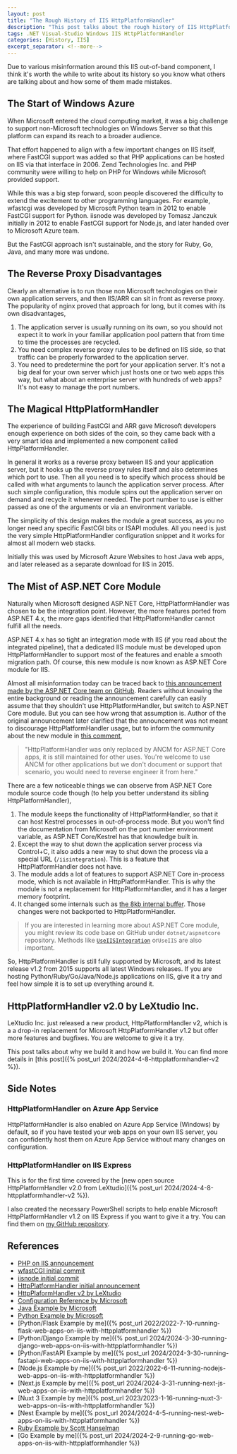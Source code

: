 ```yaml
---
layout: post
title: "The Rough History of IIS HttpPlatformHandler"
description: "This post talks about the rough history of IIS HttpPlatformHandler and the miseries around it."
tags: .NET Visual-Studio Windows IIS HttpPlatformHandler
categories: [History, IIS]
excerpt_separator: <!--more-->
---
```


Due to various misinformation around this IIS out-of-band component, I think it's worth the while to write about its history so you know what others are talking about and how some of them made mistakes.

<!--more-->

## The Start of Windows Azure

When Microsoft entered the cloud computing market, it was a big challenge to support non-Microsoft technologies on Windows Server so that this platform can expand its reach to a broader audience.

That effort happened to align with a few important changes on IIS itself, where FastCGI support was added so that PHP applications can be hosted on IIS via that interface in 2006. Zend Technologies Inc. and PHP community were willing to help on PHP for Windows while Microsoft provided support.

While this was a big step forward, soon people discovered the difficulty to extend the excitement to other programming languages. For example, wfastcgi was developed by Microsoft Python team in 2012 to enable FastCGI support for Python. iisnode was developed by Tomasz Janczuk initially in 2012 to enable FastCGI support for Node.js, and later handed over to Microsoft Azure team.

But the FastCGI approach isn't sustainable, and the story for Ruby, Go, Java, and many more was undone.

## The Reverse Proxy Disadvantages

Clearly an alternative is to run those non Microsoft technologies on their own application servers, and then IIS/ARR can sit in front as reverse proxy. The popularity of nginx proved that approach for long, but it comes with its own disadvantages,

1. The application server is usually running on its own, so you should not expect it to work in your familiar application pool pattern that from time to time the processes are recycled.
1. You need complex reverse proxy rules to be defined on IIS side, so that traffic can be properly forwarded to the application server.
1. You need to predetermine the port for your application server. It's not a big deal for your own server which just hosts one or two web apps this way, but what about an enterprise server with hundreds of web apps? It's not easy to manage the port numbers.

## The Magical HttpPlatformHandler

The experience of building FastCGI and ARR gave Microsoft developers enough experience on both sides of the coin, so they came back with a very smart idea and implemented a new component called HttpPlatformHandler.

In general it works as a reverse proxy between IIS and your application server, but it hooks up the reverse proxy rules itself and also determines which port to use. Then all you need is to specify which process should be called with what arguments to launch the application server process. After such simple configuration, this module spins out the application server on demand and recycle it whenever needed. The port number to use is either passed as one of the arguments or via an environment variable.

The simplicity of this design makes the module a great success, as you no longer need any specific FastCGI bits or ISAPI modules. All you need is just the very simple HttpPlatformHandler configuration snippet and it works for almost all modern web stacks.

Initially this was used by Microsoft Azure Websites to host Java web apps, and later released as a separate download for IIS in 2015.

## The Mist of ASP.NET Core Module

Naturally when Microsoft designed ASP.NET Core, HttpPlatformHandler was chosen to be the integration point. However, the more features ported from ASP.NET 4.x, the more gaps identified that HttpPlatformHandler cannot fulfill all the needs.

ASP.NET 4.x has so tight an integration mode with IIS (if you read about the integrated pipeline), that a dedicated IIS module must be developed upon HttpPlatformHandler to support most of the features and enable a smooth migration path. Of course, this new module is now known as ASP.NET Core module for IIS.

Almost all misinformation today can be traced back to [this announcement made by the ASP.NET Core team on GitHub](https://github.com/aspnet/IISIntegration/issues/105). Readers without knowing the entire background or reading the announcement carefully can easily assume that they shouldn't use HttpPlatformHandler, but switch to ASP.NET Core module. But you can see how wrong that assumption is. Author of the original announcement later clarified that the announcement was not meant to discourage HttpPlatformHandler usage, but to inform the community about the new module in [this comment](https://github.com/aspnet/IISIntegration/issues/1454#issuecomment-425472537),

> "HttpPlatformHandler was only replaced by ANCM for ASP.NET Core apps, it is still maintained for other uses. You're welcome to use ANCM for other applications but we don't document or support that scenario, you would need to reverse engineer it from here."

There are a few noticeable things we can observe from ASP.NET Core module source code though (to help you better understand its sibling HttpPlatformHandler),

1. The module keeps the functionality of HttpPlatformHandler, so that it can host Kestrel processes in out-of-process mode. But you won't find the documentation from Microsoft on the port number environment variable, as ASP.NET Core/Kestrel has that knowledge built in.
1. Except the way to shut down the application server process via Control+C, it also adds a new way to shut down the process via a special URL (`/iisintegration`). This is a feature that HttpPlatformHandler does not have.
1. The module adds a lot of features to support ASP.NET Core in-process mode, which is not available in HttpPlatformHandler. This is why the module is not a replacement for HttpPlatformHandler, and it has a larger memory footprint.
1. It changed some internals such as [the 8kb internal buffer](https://github.com/aspnet/IISIntegration/issues/7). Those changes were not backported to HttpPlatformHandler.

> If you are interested in learning more about ASP.NET Core module, you might review its code base on GitHub under `dotnet/aspnetcore` repository. Methods like [`UseIISIntegration`](https://learn.microsoft.com/dotnet/api/microsoft.aspnetcore.hosting.webhostbuilderiisextensions.useiisintegration) or`UseIIS` are also important.

So, HttpPlatformHandler is still fully supported by Microsoft, and its latest release v1.2 from 2015 supports all latest Windows releases. If you are hosting Python/Ruby/Go/Java/Node.js applications on IIS, give it a try and feel how simple it is to set up everything around it.

## HttpPlatformHandler v2.0 by LeXtudio Inc.

LeXtudio Inc. just released a new product, HttpPlatformHandler v2, which is a a drop-in replacement for Microsoft HttpPlatformHandler v1.2 but offer more features and bugfixes. You are welcome to give it a try.

This post talks about why we build it and how we build it. You can find more details in [this post]({% post_url 2024/2024-4-8-httpplatformhandler-v2 %}).

## Side Notes

### HttpPlatformHandler on Azure App Service
HttpPlatformHandler is also enabled on Azure App Service (Windows) by default, so if you have tested your web apps on your own IIS server, you can confidently host them on Azure App Service without many changes on configuration.

### HttpPlatformHandler on IIS Express

This is for the first time covered by the [new open source HttpPlatformHandler v2.0 from LeXtudio]({% post_url 2024/2024-4-8-httpplatformhandler-v2 %}).

I also created the necessary PowerShell scripts to help enable Microsoft HttpPlatformHandler v1.2 on IIS Express if you want to give it a try. You can find them on [my GitHub repository](https://github.com/lextm/iisexpress-httpplatformhandler).

## References

- [PHP on IIS announcement](https://news.microsoft.com/2006/10/31/microsoft-and-zend-technologies-announce-technical-collaboration-to-improve-interoperability-of-php-on-the-windows-server-platform/)
- [wfastCGI initial commit](https://github.com/microsoft/PTVS/commit/0b944a292442dcb7a5caaffb9e3cd7542bbf190f)
- [iisnode initial commit](https://github.com/tjanczuk/iisnode/commit/2ad22f2dbc5d9721a58c006c5fb7aef18ae6b430)
- [HttpPlatformHandler initial announcement](https://azure.microsoft.com/blog/announcing-the-release-of-the-httpplatformhandler-module-for-iis-8/)
- [HttpPlaformHandler v2 by LeXtudio](https://github.com/lextudio/httpplatformhandlerv2/releases)
- [Configuration Reference by Microsoft](https://learn.microsoft.com/iis/extensions/httpplatformhandler/httpplatformhandler-configuration-reference)
- [Java Example by Microsoft](<https://learn.microsoft.com/previous-versions/azure/windows-server-azure-pack/mt125371(v=technet.10)>)
- [Python Example by Microsoft](https://learn.microsoft.com/visualstudio/python/configure-web-apps-for-iis-windows?view=vs-2022#configure-the-httpplatform-handler)
- [Python/Flask Example by me]({% post_url 2022/2022-7-10-running-flask-web-apps-on-iis-with-httpplatformhandler %})
- [Python/Django Example by me]({% post_url 2024/2024-3-30-running-django-web-apps-on-iis-with-httpplatformhandler %})
- [Python/FastAPI Example by me]({% post_url 2024/2024-3-30-running-fastapi-web-apps-on-iis-with-httpplatformhandler %})
- [Node.js Example by me]({% post_url 2022/2022-6-11-running-nodejs-web-apps-on-iis-with-httpplatformhandler %})
- [Next.js Example by me]({% post_url 2024/2024-3-31-running-next-js-web-apps-on-iis-with-httpplatformhandler %})
- [Nuxt 3 Example by me]({% post_url 2023/2023-1-16-running-nuxt-3-web-apps-on-iis-with-httpplatformhandler %})
- [Nest Example by me]({% post_url 2024/2024-4-5-running-nest-web-apps-on-iis-with-httpplatformhandler %})
- [Ruby Example by Scott Hanselman](https://www.hanselman.com/blog/announcing-running-ruby-on-rails-on-iis8-or-anything-else-really-with-the-new-httpplatformhandler)
- [Go Example by me]({% post_url 2024/2024-2-9-running-go-web-apps-on-iis-with-httpplatformhandler %})
